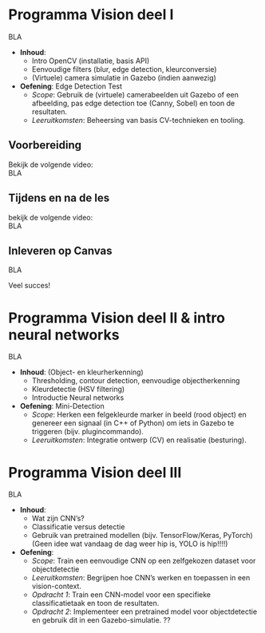 # Programma Vision deel I
BLA
- **Inhoud**:
    - Intro OpenCV (installatie, basis API)
    - Eenvoudige filters (blur, edge detection, kleurconversie)
    - (Virtuele) camera simulatie in Gazebo (indien aanwezig)
- **Oefening**: Edge Detection Test
    - *Scope*: Gebruik de (virtuele) camerabeelden uit Gazebo of een afbeelding, pas edge detection toe (Canny, Sobel) en toon de resultaten.
    - *Leeruitkomsten*: Beheersing van basis CV-technieken en tooling.


## Voorbereiding
Bekijk de volgende video:  
BLA

## Tijdens en na de les

bekijk de volgende video:  
BLA

## Inleveren op Canvas

BLA

Veel succes!

# Programma Vision deel II & intro neural networks
BLA
- **Inhoud**:
    (Object- en kleurherkenning)
    - Thresholding, contour detection, eenvoudige objectherkenning
    - Kleurdetectie (HSV filtering)
    - Introductie Neural networks
- **Oefening**: Mini-Detection
    - *Scope*: Herken een felgekleurde marker in beeld (rood object) en genereer een signaal (in C++ of Python) om iets in Gazebo te triggeren (bijv. plugincommando).
    - *Leeruitkomsten*: Integratie ontwerp (CV) en realisatie (besturing).

# Programma Vision deel III
BLA

- **Inhoud**:
    - Wat zijn CNN’s?
    - Classificatie versus detectie
    - Gebruik van pretrained modellen (bijv. TensorFlow/Keras, PyTorch) (Geen idee wat vandaag de dag weer hip is, YOLO is hip!!!!)
- **Oefening**: 
    - *Scope*: Train een eenvoudige CNN op een zelfgekozen dataset voor objectdetectie
    - *Leeruitkomsten*: Begrijpen hoe CNN’s werken en toepassen in een vision-context.
    - *Opdracht 1*: Train een CNN-model voor een specifieke classificatietaak en toon de resultaten.
    - *Opdracht 2*: Implementeer een pretrained model voor objectdetectie en gebruik dit in een Gazebo-simulatie. ??


